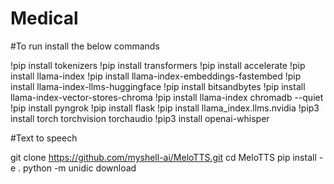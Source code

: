 # Medical


#To run install the below commands

!pip install tokenizers
!pip install transformers
!pip install accelerate
!pip install llama-index
!pip install llama-index-embeddings-fastembed
!pip install llama-index-llms-huggingface
!pip install bitsandbytes
!pip install llama-index-vector-stores-chroma
!pip install llama-index chromadb --quiet
!pip install pyngrok
!pip install flask
!pip install llama_index.llms.nvidia
!pip3 install torch torchvision torchaudio 
!pip3 install openai-whisper




#Text to speech 

git clone https://github.com/myshell-ai/MeloTTS.git
cd MeloTTS
pip install -e .
python -m unidic download


